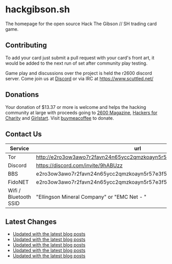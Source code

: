 # hackgibson.sh
The homepage for the open source Hack The Gibson // SH trading card game.


## Contributing

To add your card just submit a pull request with your card's front art, it would be added to the next run of set after community play testing.

Game play and discussions over the project is held the r2600 discord server. Come join us at [Discord](https://discord.com/invite/9hABUzz) or via IRC at https://www.scuttled.net/


## Donations

Your donation of $13.37 or more is welcome and helps the hacking community at large with proceeds going to [2600 Magazine](https://2600.com/), [Hackers for Charity](https://hackersforcharity.org) and [Girlstart](https://girlstart.org).  Visit [buymeacoffee](https://www.buymeacoffee.com/hackgibson.sh) to donate.


## Contact Us

Service | url
-|-
Tor | http://e2ro3ow3awo7r2favn24n65ycc2qmzkoayn5r57e3f56nvjwdcgg32ad.onion
Discord | https://discord.com/invite/9hABUzz
BBS | e2ro3ow3awo7r2favn24n65ycc2qmzkoayn5r57e3f56nvjwdcgg32ad.onion:23
FidoNET | e2ro3ow3awo7r2favn24n65ycc2qmzkoayn5r57e3f56nvjwdcgg32ad.onion:24554
Wifi / Bluetooth SSID | "Ellingson Mineral Company" or "EMC Net - <fidonet address>"

## Latest Changes
<!-- BLOG-POST-LIST:START -->
- [Updated with the latest blog posts](https://github.com/DFW2600/hackgibson.sh/commit/269973ec6f328017e8acfa8d3d01536a43e03c22)
- [Updated with the latest blog posts](https://github.com/DFW2600/hackgibson.sh/commit/8b15325feecea7da094c724aae678ed0dc1cdf76)
- [Updated with the latest blog posts](https://github.com/DFW2600/hackgibson.sh/commit/b482618da6055cbb1f752ca9b0483b8197efcd2d)
- [Updated with the latest blog posts](https://github.com/DFW2600/hackgibson.sh/commit/94f830c5b72c6ede0fc369396f7c6e4fedd5df23)
- [Updated with the latest blog posts](https://github.com/DFW2600/hackgibson.sh/commit/6cb158a1d82bd4193676b40edbd9ef384b95b0e1)
<!-- BLOG-POST-LIST:END -->
